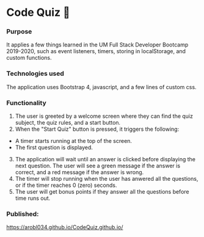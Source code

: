 # Code Quiz :mobile_phone_off:

### Purpose

It applies a few things learned in the UM Full Stack Developer Bootcamp 2019-2020, such as event listeners, timers, storing in localStorage, and custom functions.

### Technologies used

The application uses Bootstrap 4, javascript, and a few lines of custom css.

### Functionality

1. The user is greeted by a welcome screen where they can find the quiz subject, the quiz rules, and a start button.
2. When the "Start Quiz" button is pressed, it triggers the following:
- A timer starts running at the top of the screen.
- The first question is displayed.
3. The application will wait until an answer is clicked before displaying the next question. The user will see a green message if the answer is correct, and a red message if the answer is wrong.
4. The timer will stop running when the user has anwered all the questions, or if the timer reaches 0 (zero) seconds.
5. The user will get bonus points if they answer all the questions before time runs out.

### Published:
<https://arobl034.github.io/CodeQuiz.github.io/>

